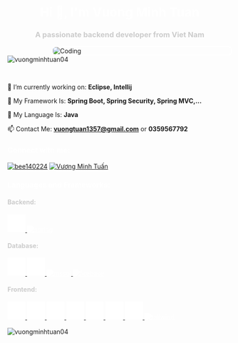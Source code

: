 <table style="background-color: #333333;">
  <h1 align="center" style="color: #ffffff;">Hi 👋, I'm Vuong Minh Tuan</h1>
<h3 align="center" style="color: #cccccc;">A passionate backend developer from Viet Nam</h3>
<img align="right" alt="Coding" width="400" src="https://cdn.dribbble.com/users/1162077/screenshots/3848914/programmer.gif" style="border: 2px solid #ffffff; border-radius: 8px;">

<p align="left"> <img src="https://komarev.com/ghpvc/?username=vuongminhtuan04&label=Profile%20views&color=0e75b6&style=flat" alt="vuongminhtuan04" /> </p>

<p align="left"> <a href="https://twitter.com/" target="blank"><img src="https://img.shields.io/twitter/follow/?logo=twitter&style=for-the-badge" alt="" /></a> </p>

🔭 I’m currently working on: **Eclipse, Intellij**

🌱 My Framework Is: **Spring Boot, Spring Security, Spring MVC,...**

💬 My Language Is: **Java**

📫 Contact Me: **vuongtuan1357@gmail.com** or **0359567792**

<h3 align="left" style="color: #ffffff;">Connect with me:</h3>
<p align="left">
<a href="https://instagram.com/bee140224" target="blank"><img align="center" src="https://raw.githubusercontent.com/rahuldkjain/github-profile-readme-generator/master/src/images/icons/Social/instagram.svg" alt="bee140224" height="30" width="40" /></a>
<a href="https://discord.gg/Vương Minh Tuấn" target="blank"><img align="center" src="https://raw.githubusercontent.com/rahuldkjain/github-profile-readme-generator/master/src/images/icons/Social/discord.svg" alt="Vương Minh Tuấn" height="30" width="40" /></a>
</p>

<h3 align="left" style="color: #ffffff;">Languages and Frameworks:</h3>

<h4 align="left" style="color: #cccccc;">Backend:</h4>
<p align="left"> 
    <a href="https://www.java.com" target="_blank" rel="noreferrer"> <img src="https://raw.githubusercontent.com/devicons/devicon/master/icons/java/java-original.svg" alt="java" width="40" height="40" style="filter: brightness(0) invert(1);"/> </a> 
    <a href="https://spring.io/" target="_blank" rel="noreferrer"> <img src="https://www.vectorlogo.zone/logos/springio/springio-icon.svg" alt="spring" width="40" height="40" style="filter: brightness(0) invert(1);"/> </a> 
</p>

<h4 align="left" style="color: #cccccc;">Database:</h4>
<p align="left"> 
    <a href="https://www.postgresql.org" target="_blank" rel="noreferrer"> <img src="https://raw.githubusercontent.com/devicons/devicon/master/icons/postgresql/postgresql-original-wordmark.svg" alt="postgresql" width="40" height="40" style="filter: brightness(0) invert(1);"/> </a> 
    <a href="https://www.mysql.com/" target="_blank" rel="noreferrer"> <img src="https://raw.githubusercontent.com/devicons/devicon/master/icons/mysql/mysql-original-wordmark.svg" alt="mysql" width="40" height="40" style="filter: brightness(0) invert(1);"/> </a> 
    <a href="https://www.microsoft.com/en-us/sql-server" target="_blank" rel="noreferrer"> <img src="https://www.svgrepo.com/show/303229/microsoft-sql-server-logo.svg" alt="mssql" width="40" height="40" style="filter: brightness(0) invert(1);"/> </a>
    <a href="https://firebase.google.com/" target="_blank" rel="noreferrer"> <img src="https://www.vectorlogo.zone/logos/firebase/firebase-icon.svg" alt="firebase" width="40" height="40" style="filter: brightness(0) invert(1);"/> </a>
</p>

<h4 align="left" style="color: #cccccc;">Frontend:</h4>
<p align="left"> 
    <a href="https://www.w3.org/html/" target="_blank" rel="noreferrer"> <img src="https://raw.githubusercontent.com/devicons/devicon/master/icons/html5/html5-original-wordmark.svg" alt="html5" width="40" height="40" style="filter: brightness(0) invert(1);"/> </a>
    <a href="https://www.w3schools.com/css/" target="_blank" rel="noreferrer"> <img src="https://raw.githubusercontent.com/devicons/devicon/master/icons/css3/css3-original-wordmark.svg" alt="css3" width="40" height="40" style="filter: brightness(0) invert(1);"/> </a>
    <a href="https://developer.mozilla.org/en-US/docs/Web/JavaScript" target="_blank" rel="noreferrer"> <img src="https://raw.githubusercontent.com/devicons/devicon/master/icons/javascript/javascript-original.svg" alt="javascript" width="40" height="40" style="filter: brightness(0) invert(1);"/> </a> 
    <a href="https://www.typescriptlang.org/" target="_blank" rel="noreferrer"> <img src="https://raw.githubusercontent.com/devicons/devicon/master/icons/typescript/typescript-original.svg" alt="typescript" width="40" height="40" style="filter: brightness(0) invert(1);"/> </a>
    <a href="https://reactjs.org/" target="_blank" rel="noreferrer"> <img src="https://raw.githubusercontent.com/devicons/devicon/master/icons/react/react-original-wordmark.svg" alt="react" width="40" height="40" style="filter: brightness(0) invert(1);"/> </a> 
    <a href="https://vuejs.org/" target="_blank" rel="noreferrer"> <img src="https://raw.githubusercontent.com/devicons/devicon/master/icons/vuejs/vuejs-original-wordmark.svg" alt="vuejs" width="40" height="40" style="filter: brightness(0) invert(1);"/> </a> 
    <a href="https://getbootstrap.com" target="_blank" rel="noreferrer"> <img src="https://raw.githubusercontent.com/devicons/devicon/master/icons/bootstrap/bootstrap-plain-wordmark.svg" alt="bootstrap" width="40" height="40" style="filter: brightness(0) invert(1);"/> </a> 
    <a href="https://tailwindcss.com/" target="_blank" rel="noreferrer"> <img src="https://www.vectorlogo.zone/logos/tailwindcss/tailwindcss-icon.svg" alt="tailwind" width="40" height="40" style="filter: brightness(0) invert(1);"/> </a> 
</p>

<p><img align="center" src="https://github-readme-stats.vercel.app/api/top-langs?username=vuongminhtuan04&show_icons=true&locale=en&layout=compact" alt="vuongminhtuan04" /></p>

</table>
